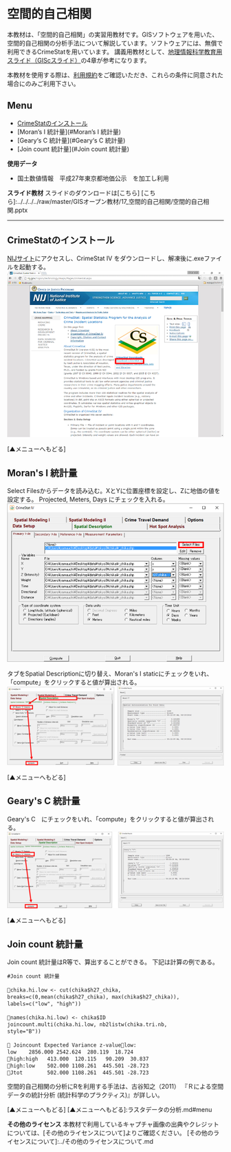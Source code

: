 # 空間的自己相関
本教材は、「空間的自己相関」の実習用教材です。GISソフトウェアを用いた、空間的自己相関の分析手法について解説しています。ソフトウェアには、無償で利用できるCrimeStatを用いています。
講義用教材として、[地理情報科学教育用スライド（GIScスライド）]の4章が参考になります。

本教材を使用する際は、[利用規約]をご確認いただき、これらの条件に同意された場合にのみご利用下さい。


[地理情報科学教育用スライド（GIScスライド）]:http://curricula.csis.u-tokyo.ac.jp/slide/4.html
[利用規約]:../../../master/利用規約.md

**Menu**
------
* [CrimeStatのインストール](#CrimeStatのインストール)
* [Moran’s I 統計量](#Moran’s I 統計量)
* [Geary‘s C 統計量](#Geary‘s C 統計量)
* [Join count 統計量](#Join count 統計量)

**使用データ**
* 国土数値情報　平成27年東京都地価公示　を加工し利用

[国土数値情報]:http://nlftp.mlit.go.jp/ksj/index.html

**スライド教材**
スライドのダウンロードは[こちら]
[こちら]:../../../../raw/master/GISオープン教材/17_空間的自己相関/空間的自己相関.pptx

----------
## CrimeStatのインストール<a name="CrimeStatのインストール"></a>
[NIJサイト](http://nij.gov/topics/technology/maps/Pages/crimestat.aspx)にアクセスし、CrimeStat IV をダウンロードし、解凍後に.exeファイルを起動する。
![CrimeStat](pic/17pic_1.png)


[▲メニューへもどる]

## Moran's I 統計量<a name="Moran's I 統計量"></a>

Select Filesからデータを読み込む。XとYに位置座標を設定し、Zに地価の値を設定する。
Projected, Meters, Days にチェックを入れる。
![CrimeStat](pic/17pic_2.png)

タブをSpatial Descriptionに切り替え、Moran's I staticにチェックをいれ、「compute」をクリックすると値が算出される。
![CrimeStat](pic/17pic_3.png)


[▲メニューへもどる]

## Geary's C 統計量<a name="Geary's C 統計量"></a>
Geary's C　にチェックをいれ、「compute」をクリックすると値が算出される。
![CrimeStat](pic/17pic_4.png)


[▲メニューへもどる]

## Join count 統計量
Join count 統計量はR等で、算出することができる。
下記は計算の例である。

```
#Join count 統計量

chika.hi.low <- cut(chika$h27_chika, breaks=c(0,mean(chika$h27_chika), max(chika$h27_chika)), labels=c("low", "high"))

names(chika.hi.low) <- chika$ID
joincount.multi(chika.hi.low, nb2listw(chika.tri.nb,
style="B"))

 Joincount Expected Variance z-valuelow:
low    2856.000 2542.624  280.119  18.724
high:high   413.000  120.115   90.209  30.837
high:low    502.000 1108.261  445.501 -28.723
Jtot        502.000 1108.261  445.501 -28.723

```

空間的自己相関の分析にRを利用する手法は、古谷知之（2011）
『Ｒによる空間データの統計分析 (統計科学のプラクティス)』が詳しい。

[▲メニューへもどる]
[▲メニューへもどる]:ラスタデータの分析.md#menu

**その他のライセンス**
本教材で利用しているキャプチャ画像の出典やクレジットについては、[その他のライセンスについて]よりご確認ください。
[その他のライセンスについて]:../その他のライセンスについて.md
